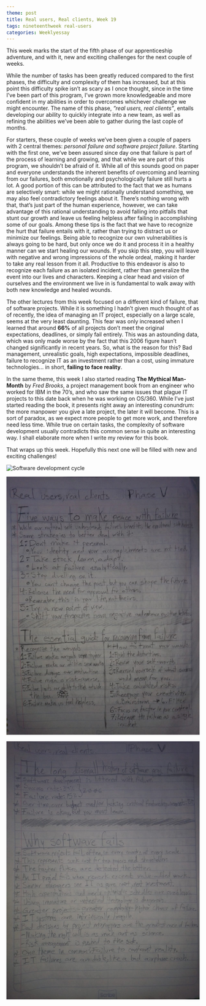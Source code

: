 ```yaml
---
theme: post
title: Real users, Real clients, Week 19
tags: nineteenthweek real-users
categories: Weeklyessay
---
```


This week marks the start of the fifth phase of our apprenticeship adventure, and with it, new and exciting challenges for the next couple of weeks. 


While the number of tasks has been greatly reduced compared to the first phases, the difficulty and complexity of them has increased, but at this point this difficulty spike isn’t as scary as I once thought, since in the time I’ve been part of this program, I’ve grown more knowledgeable and more confident in my abilities in order to overcomes whichever challenge we might encounter. The name of this phase, *”real users, real clients”*, entails developing our ability to quickly integrate into a new team, as well as refining the abilities we’ve been able to gather during the last cople of months. 


For starters, these couple of weeks we’ve been given a couple of papers with 2 central themes: *personal failure and software project failure*. Starting with the first one, we’ve been assured since day one that failure is part of the process of learning and growing, and that while we are part of this program, we shouldn’t be afraid of it. While all of this sounds good on paper and everyone understands the inherent benefits of overcoming and learning from our failures, both emotionally and psychologically failure still hurts a lot. A good portion of this can be attributed to the fact that we as humans are selectively smart: while we might rationally understand something, we may also feel contradictory feelings about it. There’s nothing wrong with that, that’s just part of the human experience, however, we can take advantage of this rational understanding to avoid falling into pitfalls that stunt our growth and leave us feeling helpless after failing in accomplishing some of our goals. Among these tips is the fact that we have to recognize the hurt that failure entails with it, rather than trying to distract us or minimize our feelings. Being able to recognize our own vulnerabilities is always going to be hard, but only once we do it and process it in a healthy manner can we start healing our wounds. If you skip this step, you will leave with negative and wrong impressions of the whole ordeal, making it harder to take any real lesson from it all. Productive to this endeavor is also to recognize each failure as an isolated incident, rather than generalize the event into our lives and characters. Keeping a clear head and vision of ourselves and the environment we live in is fundamental to walk away with both new knowledge and healed wounds. 


The other lectures from this week focused on a different kind of failure, that of software projects. While it is something I hadn’t given much thought of as of recently, the idea of managing an IT project, especially on a large scale, seems at the very least daunting. This fear was only increased when I learned that around **66%** of all projects don’t meet the original expectations, deadlines, or simply fail entirely. This was an astounding data, which was only made worse by the fact that this 2006 figure hasn’t changed significantly in recent years. So, what is the reason for this? Bad management, unrealistic goals, high expectations, impossible deadlines, failure to recognize IT as an investment rather than a cost, using immature technologies... in short, **failing to face reality**. 


In the same theme, this week I also started reading **The Mythical Man-Month** by *Fred Brooks*, a project management book from an engineer who worked for IBM in the 70’s, and who saw the same issues that plague IT projects to this date back when he was working on OS/360. While I’ve just started reading the book, it presents right away an interesting conundrum: the more manpower you give a late project, the later it will become. This is a sort of paradox, as we expect more people to get more work, and therefore need less time. While true on certain tasks, the complexity of software development usually contradicts this common sense in quite an interesting way. I shall elaborate more when I write my review for this book. 


That wraps up this week. Hopefully this next one will be filled with new and exciting challenges! 


![Software development cycle](https://es.smartsheet.com/sites/default/files/IC-Software-Development-Life-Cycle.jpg) 



![Sketch_note_1](https://raw.githubusercontent.com/Al-0/Encora-Apprenticeship/main/sketches/Week_19/WhatsApp%20Image%202022-02-20%20at%2011.54.19%20PM.jpeg) 


![Sketch_note_2](https://raw.githubusercontent.com/Al-0/Encora-Apprenticeship/main/sketches/Week_19/WhatsApp%20Image%202022-02-20%20at%2011.54.19%20PM%20(1).jpeg) 

 
